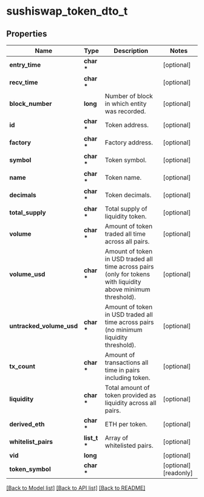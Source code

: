# sushiswap_token_dto_t

## Properties
Name | Type | Description | Notes
------------ | ------------- | ------------- | -------------
**entry_time** | **char \*** |  | [optional] 
**recv_time** | **char \*** |  | [optional] 
**block_number** | **long** | Number of block in which entity was recorded. | [optional] 
**id** | **char \*** | Token address. | [optional] 
**factory** | **char \*** | Factory address. | [optional] 
**symbol** | **char \*** | Token symbol. | [optional] 
**name** | **char \*** | Token name. | [optional] 
**decimals** | **char \*** | Token decimals. | [optional] 
**total_supply** | **char \*** | Total supply of liquidity token. | [optional] 
**volume** | **char \*** | Amount of token traded all time across all pairs. | [optional] 
**volume_usd** | **char \*** | Amount of token in USD traded all time across pairs (only for tokens with liquidity above minimum threshold). | [optional] 
**untracked_volume_usd** | **char \*** | Amount of token in USD traded all time across pairs (no minimum liquidity threshold). | [optional] 
**tx_count** | **char \*** | Amount of transactions all time in pairs including token. | [optional] 
**liquidity** | **char \*** | Total amount of token provided as liquidity across all pairs. | [optional] 
**derived_eth** | **char \*** | ETH per token. | [optional] 
**whitelist_pairs** | **list_t \*** | Array of whitelisted pairs. | [optional] 
**vid** | **long** |  | [optional] 
**token_symbol** | **char \*** |  | [optional] [readonly] 

[[Back to Model list]](../README.md#documentation-for-models) [[Back to API list]](../README.md#documentation-for-api-endpoints) [[Back to README]](../README.md)


